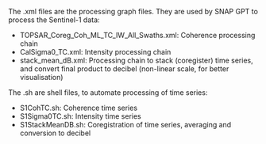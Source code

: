 The .xml files are the processing graph files. They are used by SNAP GPT to process the Sentinel-1 data:

* TOPSAR_Coreg_Coh_ML_TC_IW_All_Swaths.xml: Coherence processing chain
* CalSigma0_TC.xml: Intensity processing chain
* stack_mean_dB.xml: Processing chain to stack (coregister) time series, and convert final product to decibel (non-linear scale, for better visualisation)

The .sh are shell files, to automate processing of time series:

* S1CohTC.sh: Coherence time series
* S1Sigma0TC.sh: Intensity time series
* S1StackMeanDB.sh: Coregistration of time series, averaging and conversion to decibel
